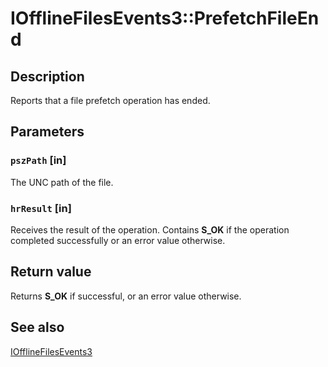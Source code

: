 # IOfflineFilesEvents3::PrefetchFileEnd

## Description

Reports that a file prefetch operation has ended.

## Parameters

### `pszPath` [in]

The UNC path of the file.

### `hrResult` [in]

Receives the result of the operation. Contains **S_OK** if the operation completed successfully or an error value otherwise.

## Return value

Returns **S_OK** if successful, or an error value otherwise.

## See also

[IOfflineFilesEvents3](https://learn.microsoft.com/previous-versions/windows/desktop/api/cscobj/nn-cscobj-iofflinefilesevents3)